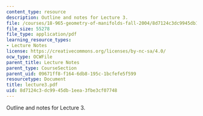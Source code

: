 ```yaml
---
content_type: resource
description: Outline and notes for Lecture 3.
file: /courses/18-965-geometry-of-manifolds-fall-2004/8d7124c3dc9945db1eea3fbe3cf07748_lecture3.pdf
file_size: 55278
file_type: application/pdf
learning_resource_types:
- Lecture Notes
license: https://creativecommons.org/licenses/by-nc-sa/4.0/
ocw_type: OCWFile
parent_title: Lecture Notes
parent_type: CourseSection
parent_uid: 09671ff8-f164-6db8-195c-1bcfefe5f599
resourcetype: Document
title: lecture3.pdf
uid: 8d7124c3-dc99-45db-1eea-3fbe3cf07748
---
```

Outline and notes for Lecture 3.